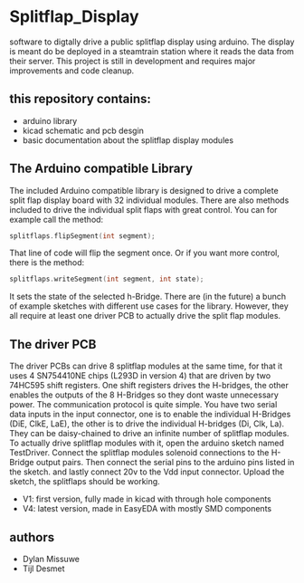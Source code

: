 # Splitflap_Display
software to digtally drive a public splitflap display using arduino. The display is meant do be deployed in a steamtrain station where it reads the data from their server.
This project is still in development and requires major improvements and code cleanup.

## this repository contains:
* arduino library
* kicad schematic and pcb desgin
* basic documentation about the splitflap display modules

## The Arduino compatible Library
The included Arduino compatible library is designed to drive a complete split flap display board with 32 individual modules. There are also methods included to drive the individual split flaps with great control. You can for example call the method:
```c++
splitflaps.flipSegment(int segment);
```
That line of code will flip the segment once. Or if you want more control, there is the method: 
```c++
splitflaps.writeSegment(int segment, int state);
```
It sets the state of the selected h-Bridge. There are (in the future) a bunch of example sketches with different use cases for the library. However, they all require at least one driver PCB to actually drive the split flap modules.

## The driver PCB
The driver PCBs can drive 8 splitflap modules at the same time, for that it uses 4 SN754410NE chips (L293D in version 4) that are driven by two 74HC595 shift registers. One shift registers drives the H-bridges, the other enables the outputs of the 8 H-Bridges so they dont waste unnecessary power. The communication protocol is quite simple. You have two serial data inputs in the input connector, one is to enable the individual H-Bridges (DiE, ClkE, LaE), the other is to drive the individual H-bridges (Di, Clk, La). They can be daisy-chained to drive an infinite number of splitflap modules. <br> To actually drive splitflap modules with it, open the arduino sketch named TestDriver. Connect the splitflap modules solenoid connections to the H-Bridge output pairs. Then connect the serial pins to the arduino pins listed in the sketch. and lastly connect 20v to the Vdd input connector. Upload the sketch, the splitflaps should be working.

* V1: first version, fully made in kicad with through hole components
* V4: latest version, made in EasyEDA with mostly SMD components

## authors
* Dylan Missuwe
* Tijl Desmet
